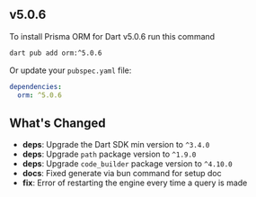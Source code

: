 ## v5.0.6

To install Prisma ORM for Dart v5.0.6 run this command

```bash
dart pub add orm:^5.0.6
```

Or update your `pubspec.yaml` file:

```yaml
dependencies:
  orm: ^5.0.6
```

## What's Changed

- **deps**: Upgrade the Dart SDK min version to `^3.4.0`
- **deps**: Upgrade `path` package version to `^1.9.0`
- **deps**: Upgrade `code_builder` package version to `^4.10.0`
- **docs**: Fixed generate via bun command for setup doc
- **fix**: Error of restarting the engine every time a query is made
